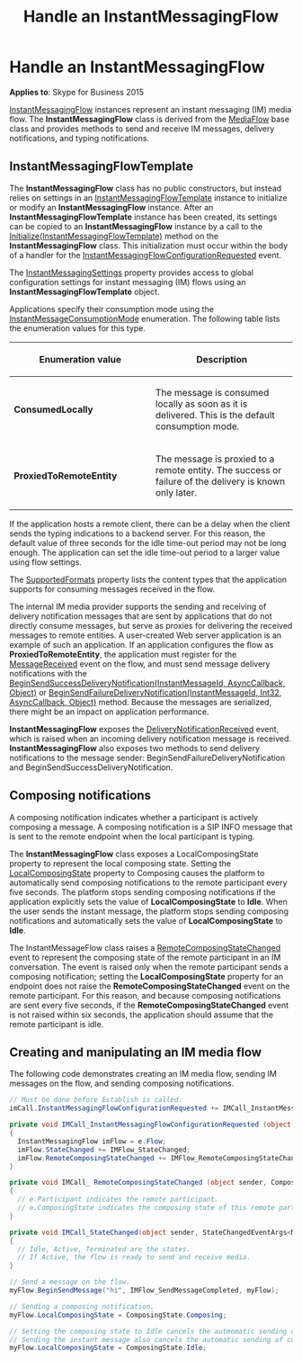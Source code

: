 ﻿---
title: Handle an InstantMessagingFlow
TOCTitle: Handle an InstantMessagingFlow
ms:assetid: 5d21b345-350d-4a09-915e-03bd48545f70
ms:mtpsurl: https://msdn.microsoft.com/library/Dn466028(v=office.16)
ms:contentKeyID: 65239964
ms.date: 07/27/2015
mtps_version: v=office.16
dev_langs:
- csharp
---

# Handle an InstantMessagingFlow


**Applies to**: Skype for Business 2015


[InstantMessagingFlow](https://docs.microsoft.com/dotnet/api/microsoft.rtc.collaboration.instantmessagingflow?view=ucma-api) instances represent an instant messaging (IM) media flow. The **InstantMessagingFlow** class is derived from the [MediaFlow](https://docs.microsoft.com/dotnet/api/microsoft.rtc.collaboration.componentmodel.mediaflow?view=ucma-api) base class and provides methods to send and receive IM messages, delivery notifications, and typing notifications.

## InstantMessagingFlowTemplate

The **InstantMessagingFlow** class has no public constructors, but instead relies on settings in an [InstantMessagingFlowTemplate](https://docs.microsoft.com/dotnet/api/microsoft.rtc.collaboration.instantmessagingflowtemplate?view=ucma-api) instance to initialize or modify an **InstantMessagingFlow** instance. After an **InstantMessagingFlowTemplate** instance has been created, its settings can be copied to an **InstantMessagingFlow** instance by a call to the [Initialize(InstantMessagingFlowTemplate)](https://msdn.microsoft.com/library/hh382523\(v=office.16\)) method on the **InstantMessagingFlow** class. This initialization must occur within the body of a handler for the [InstantMessagingFlowConfigurationRequested](https://msdn.microsoft.com/library/hh384346\(v=office.16\)) event.

The [InstantMessagingSettings](https://docs.microsoft.com/dotnet/api/microsoft.rtc.collaboration.collaborationplatform.instantmessagingsettings?view=ucma-api) property provides access to global configuration settings for instant messaging (IM) flows using an **InstantMessagingFlowTemplate** object.

Applications specify their consumption mode using the [InstantMessageConsumptionMode](https://msdn.microsoft.com/library/hh366078\(v=office.16\)) enumeration. The following table lists the enumeration values for this type.

<table>
<colgroup>
<col style="width: 50%" />
<col style="width: 50%" />
</colgroup>
<thead>
<tr class="header">
<th><p>Enumeration value</p></th>
<th><p>Description</p></th>
</tr>
</thead>
<tbody>
<tr class="odd">
<td><p><strong>ConsumedLocally</strong></p></td>
<td><p>The message is consumed locally as soon as it is delivered. This is the default consumption mode.</p></td>
</tr>
<tr class="even">
<td><p><strong>ProxiedToRemoteEntity</strong></p></td>
<td><p>The message is proxied to a remote entity. The success or failure of the delivery is known only later.</p></td>
</tr>
</tbody>
</table>


If the application hosts a remote client, there can be a delay when the client sends the typing indications to a backend server. For this reason, the default value of three seconds for the idle time-out period may not be long enough. The application can set the idle time-out period to a larger value using flow settings.

The [SupportedFormats](https://docs.microsoft.com/dotnet/api/microsoft.rtc.collaboration.instantmessagingflowtemplate.supportedformats?view=ucma-api) property lists the content types that the application supports for consuming messages received in the flow.

The internal IM media provider supports the sending and receiving of delivery notification messages that are sent by applications that do not directly consume messages, but serve as proxies for delivering the received messages to remote entities. A user-created Web server application is an example of such an application. If an application configures the flow as **ProxiedToRemoteEntity**, the application must register for the [MessageReceived](https://docs.microsoft.com/dotnet/api/microsoft.rtc.collaboration.instantmessagingflow.messagereceived?view=ucma-api) event on the flow, and must send message delivery notifications with the [BeginSendSuccessDeliveryNotification(InstantMessageId, AsyncCallback, Object)](https://docs.microsoft.com/dotnet/api/microsoft.rtc.collaboration.instantmessagingflow.beginsendsuccessdeliverynotification?view=ucma-api) or [BeginSendFailureDeliveryNotification(InstantMessageId, Int32, AsyncCallback, Object)](https://docs.microsoft.com/dotnet/api/microsoft.rtc.collaboration.instantmessagingflow.beginsendfailuredeliverynotification?view=ucma-api) method. Because the messages are serialized, there might be an impact on application performance.

**InstantMessagingFlow** exposes the [DeliveryNotificationReceived](https://docs.microsoft.com/dotnet/api/microsoft.rtc.collaboration.instantmessagingflow.deliverynotificationreceived?view=ucma-api) event, which is raised when an incoming delivery notification message is received. **InstantMessagingFlow** also exposes two methods to send delivery notifications to the message sender: BeginSendFailureDeliveryNotification and BeginSendSuccessDeliveryNotification.

## Composing notifications

A composing notification indicates whether a participant is actively composing a message. A composing notification is a SIP INFO message that is sent to the remote endpoint when the local participant is typing.

The **InstantMessagingFlow** class exposes a LocalComposingState property to represent the local composing state. Setting the [LocalComposingState](https://docs.microsoft.com/dotnet/api/microsoft.rtc.collaboration.instantmessagingflow.localcomposingstate?view=ucma-api) property to Composing causes the platform to automatically send composing notifications to the remote participant every five seconds. The platform stops sending composing notifications if the application explicitly sets the value of **LocalComposingState** to **Idle**. When the user sends the instant message, the platform stops sending composing notifications and automatically sets the value of **LocalComposingState** to **Idle**.

The InstantMessageFlow class raises a [RemoteComposingStateChanged](https://docs.microsoft.com/dotnet/api/microsoft.rtc.collaboration.instantmessagingflow.remotecomposingstatechanged?view=ucma-api) event to represent the composing state of the remote participant in an IM conversation. The event is raised only when the remote participant sends a composing notification; setting the **LocalComposingState** property for an endpoint does not raise the **RemoteComposingStateChanged** event on the remote participant. For this reason, and because composing notifications are sent every five seconds, if the **RemoteComposingStateChanged** event is not raised within six seconds, the application should assume that the remote participant is idle.

## Creating and manipulating an IM media flow

The following code demonstrates creating an IM media flow, sending IM messages on the flow, and sending composing notifications.

```csharp
// Must be done before Establish is called.
imCall.InstantMessagingFlowConfigurationRequested += IMCall_InstantMessagingFlowConfigurationRequested; 

private void IMCall_InstantMessagingFlowConfigurationRequested (object sender, InstantMessagingFlowConfigurationRequestedEventArgs e)
{
  InstantMessagingFlow imFlow = e.Flow;
  imFlow.StateChanged += IMFlow_StateChanged;
  imFlow.RemoteComposingStateChanged += IMFlow_RemoteComposingStateChanged;
}

private void IMCall_ RemoteComposingStateChanged (object sender, ComposingStateChangedEventArgs e)
{
  // e.Participant indicates the remote participant.
  // e.ComposingState indicates the composing state of this remote participant.
}

private void IMCall_StateChanged(object sender, StateChangedEventArgs<MediaFlowState> e)
{
  // Idle, Active, Terminated are the states. 
  // If Active, the flow is ready to send and receive media.
}

// Send a message on the flow.
myFlow.BeginSendMessage("hi", IMFlow_SendMessageCompleted, myFlow);

// Sending a composing notification.
myFlow.LocalComposingState = ComposingState.Composing;

// Setting the composing state to Idle cancels the autmomatic sending of composing notifications.
// Sending the instant message also cancels the automatic sending of composing notifications.
myFlow.LocalComposingState = ComposingState.Idle;
```


